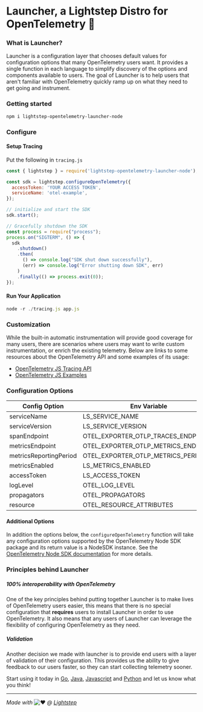 # Launcher, a Lightstep Distro for OpenTelemetry 🚀

### What is Launcher?

Launcher is a configuration layer that chooses default values for configuration options that many OpenTelemetry users want. It provides a single function in each language to simplify discovery of the options and components available to users. The goal of Launcher is to help users that aren't familiar with OpenTelemetry quickly ramp up on what they need to get going and instrument.

### Getting started

```bash
npm i lightstep-opentelemetry-launcher-node
```

### Configure

#### Setup Tracing

Put the following in `tracing.js`

```javascript
const { lightstep } = require('lightstep-opentelemetry-launcher-node');

const sdk = lightstep.configureOpenTelemetry({
  accessToken: 'YOUR ACCESS TOKEN',
  serviceName: 'otel-example',
});

// initialize and start the SDK
sdk.start();

// Gracefully shutdown the SDK
const process = require("process");
process.on("SIGTERM", () => {
  sdk
    .shutdown()
    .then(
      () => console.log("SDK shut down successfully"),
      (err) => console.log("Error shutting down SDK", err)
    )
    .finally(() => process.exit(0));
});
```

#### Run Your Application

```javascript
node -r ./tracing.js app.js
```

### Customization

While the built-in automatic instrumentation will provide good coverage for many
users, there are scenarios where users may want to write custom instrumentation,
or enrich the existing telemetry. Below are links to some resources about the
OpenTelemetry API and some examples of its usage:

- [OpenTelemetry JS Tracing API][otel-js-tracing-api]
- [OpenTelemetry JS Examples][otel-js-examples]

### Configuration Options

| Config Option          | Env Variable                        | Required | Default                                        |
| ---------------------- | ----------------------------------- | -------- | ---------------------------------------------- |
| serviceName            | LS_SERVICE_NAME                     | y        | -                                              |
| serviceVersion         | LS_SERVICE_VERSION                  | n        | unknown                                        |
| spanEndpoint           | OTEL_EXPORTER_OTLP_TRACES_ENDPOINT  | n        | https://ingest.lightstep.com/traces/otlp/v0.9  |
| metricsEndpoint        | OTEL_EXPORTER_OTLP_METRICS_ENDPOINT | n        | https://ingest.lightstep.com/metrics/otlp/v0.9 |
| metricsReportingPeriod | OTEL_EXPORTER_OTLP_METRICS_PERIOD   | n        | 30000                                          |
| metricsEnabled         | LS_METRICS_ENABLED                  | n        | false                                          |
| accessToken            | LS_ACCESS_TOKEN                     | n        | -                                              |
| logLevel               | OTEL_LOG_LEVEL                      | n        | info                                           |
| propagators            | OTEL_PROPAGATORS                    | n        | b3                                             |
| resource               | OTEL_RESOURCE_ATTRIBUTES            | n        | -                                              |

#### Additional Options

In addition the options below, the `configureOpenTelemetry` function will take any configuration
options supported by the OpenTelemetry Node SDK package and its return value is a NodeSDK instance.
See the [OpenTelemetry Node SDK documentation](https://github.com/open-telemetry/opentelemetry-js/tree/main/packages/opentelemetry-sdk-trace-node) for more details.

### Principles behind Launcher

##### 100% interoperability with OpenTelemetry

One of the key principles behind putting together Launcher is to make lives of OpenTelemetry users easier, this means that there is no special configuration that **requires** users to install Launcher in order to use OpenTelemetry. It also means that any users of Launcher can leverage the flexibility of configuring OpenTelemetry as they need.

##### Validation

Another decision we made with launcher is to provide end users with a layer of validation of their configuration. This provides us the ability to give feedback to our users faster, so they can start collecting telemetry sooner.

Start using it today in [Go](https://github.com/lightstep/otel-launcher-go), [Java](https://github.com/lightstep/otel-launcher-java), [Javascript](https://github.com/lightstep/otel-launcher-node) and [Python](https://github.com/lightstep/otel-launcher-python) and let us know what you think!

---

_Made with_ ![:heart:](https://a.slack-edge.com/production-standard-emoji-assets/10.2/apple-medium/2764-fe0f.png) _@ [Lightstep](http://lightstep.com/)_

[otel-js-tracing-api]: https://github.com/open-telemetry/opentelemetry-js-api/blob/main/docs/tracing.md
[otel-js-examples]: https://github.com/open-telemetry/opentelemetry-js/tree/main/examples

